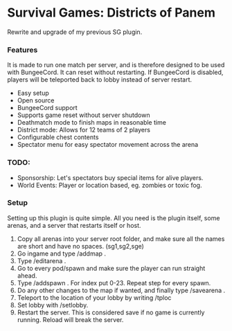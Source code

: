 # Survival Games: Districts of Panem
Rewrite and upgrade of my previous SG plugin.


### Features
It is made to run one match per server, and is therefore designed to be used with BungeeCord. It can reset without restarting. If BungeeCord is disabled, players will be teleported back to lobby instead of server restart.
- Easy setup
- Open source
- BungeeCord support
- Supports game reset without server shutdown
- Deathmatch mode to finish maps in reasonable time
- District mode: Allows for 12 teams of 2 players
- Configurable chest contents
- Spectator menu for easy spectator movement across the arena


### TODO:
- Sponsorship: Let's spectators buy special items for alive players.
- World Events: Player or location based, eg. zombies or toxic fog.

### Setup
Setting up this plugin is quite simple. All you need is the plugin itself, some arenas, and a server that restarts itself or host.  
1. Copy all arenas into your server root folder, and make sure all the names are short and have no spaces. (sg1,sg2,sge)  
2. Go ingame and type /addmap <filename> <Displayname>. 
3. Type /editarena <filename>. 
4. Go to every pod/spawn and make sure the player can run straight ahead.
5. Type /addspawn <filename> <index>. For index put 0-23. Repeat step for every spawn.   
6. Do any other changes to the map if wanted, and finally type /savearena <filename>.
7. Teleport to the location of your lobby by writing /tploc <world> <x> <y> <z>
8. Set lobby with /setlobby.
9. Restart the server. This is considered save if no game is currently running. Reload will break the server.
